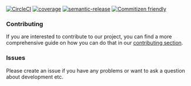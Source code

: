 [![CircleCI](https://circleci.com/gh/GeoDoo/post-your-standup.svg?style=svg)](https://circleci.com/gh/GeoDoo/post-your-standup)
[![coverage](https://codecov.io/gh/GeoDoo/post-your-standup/branch/master/graph/badge.svg)](https://codecov.io/gh/GeoDoo/post-your-standup)
[![semantic-release](https://img.shields.io/badge/%20%20%F0%9F%93%A6%F0%9F%9A%80-semantic--release-e10079.svg)](https://github.com/semantic-release/semantic-release)
[![Commitizen friendly](https://img.shields.io/badge/commitizen-friendly-brightgreen.svg)](http://commitizen.github.io/cz-cli/)

### Contributing
If you are interested to contribute to our project, you can find a more comprehensive guide on how you can do that in our [contributing section](docs/CONTRIBUTING.md).

### Issues
Please create an issue if you have any problems or want to ask a question about development etc.

